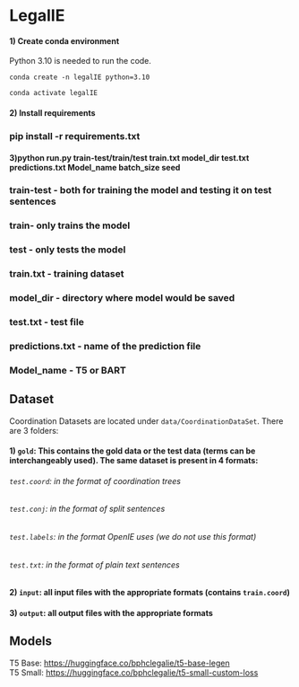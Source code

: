 # LegalIE

#### 1) Create conda environment
Python 3.10 is needed to run the code.

`conda create -n legalIE python=3.10`

`conda activate legalIE`
#### 2) Install requirements 
### pip install -r requirements.txt

#### 3)python run.py train-test/train/test train.txt model_dir test.txt predictions.txt Model_name batch_size seed

### train-test - both for training the model and testing it on test sentences
### train- only trains the model
### test - only tests the model

### train.txt - training dataset
### model_dir - directory where model would be saved
### test.txt - test file
### predictions.txt - name of the prediction file
### Model_name - T5 or BART

       


## Dataset

Coordination Datasets are located under `data/CoordinationDataSet`. There are 3 folders:

#### 1) `gold`: This contains the gold data or the test data (terms can be interchangeably used). The same dataset is present in 4 formats:
###### `test.coord`: in the format of coordination trees
###### `test.conj`: in the format of split sentences
###### `test.labels`: in the format OpenIE uses (we do not use this format)
###### `test.txt`: in the format of plain text sentences

#### 2) `input`: all input files with the appropriate formats (contains `train.coord`)
#### 3) `output`: all output files with the appropriate formats

## Models

T5 Base: https://huggingface.co/bphclegalie/t5-base-legen <br>
T5 Small: https://huggingface.co/bphclegalie/t5-small-custom-loss


<!---
## Steps



**Dataset1** To obtain linearized output from Graphene's tree hierarchical sentence structure, run ProcessingDisSimTree.py.
Input: treeStructure.txt output:LinearizedTree.txt

**cmd:** python ProcessingDisSimTree.py output.txt

output: <br>
#Bell , based in Los Angeles , makes and distributes electronic , computer and building products . <br>
SUB/UNKNOWN_SUBORDINATION('Bell makes and distributes electronic , computer and building products .','Bell is based in Los Angeles .')

**Dataset2** To obtain coordiantion from OpenIE6, use preprocess.py file . It takes ptb_train_split_labels file as input and generates coordination tree file as output

Input file content : <br>

Seven Big Board stocks -- UAL , AMR , BankAmerica , Walt Disney , Capital Cities\/ABC , Philip Morris and Pacific Telesis Group -- stopped trading and never resumed . <br>
NONE NONE NONE NONE NONE CP_START SEP CP SEP CP SEP CP CP SEP CP CP SEP CP CP CC CP CP CP NONE CP_START CP CC CP CP NONE <br>
NONE NONE NONE NONE NONE NONE NONE NONE NONE NONE NONE NONE NONE NONE NONE NONE NONE NONE NONE NONE NONE NONE NONE NONE NONE NONE NONE NONE NONE NONE <br>
NONE NONE NONE NONE NONE NONE NONE NONE NONE NONE NONE NONE NONE NONE NONE NONE NONE NONE NONE NONE NONE NONE NONE NONE NONE NONE NONE NONE NONE NONE <br>

Output: <br>

#Seven Big Board stocks -- UAL , AMR , BankAmerica , Walt Disney , Capital Cities\/ABC , Philip Morris and Pacific Telesis Group -- stopped trading and never resumed . <br>
COORDINATION(" Seven Big Board stocks -- UAL -- stopped trading ." , " Seven Big Board stocks -- UAL -- never resumed ." , " Seven Big Board stocks -- AMR -- stopped trading ." , " Seven Big Board stocks -- AMR -- never resumed ." , " Seven Big Board stocks -- BankAmerica -- stopped trading ." , " Seven Big Board stocks -- BankAmerica -- never resumed ." , " Seven Big Board stocks -- Walt Disney -- stopped trading ." , " Seven Big Board stocks -- Walt Disney -- never resumed ." , " Seven Big Board stocks -- Capital Cities\/ABC -- stopped trading ." , " Seven Big Board stocks -- Capital Cities\/ABC -- never resumed ." , " Seven Big Board stocks -- Philip Morris -- stopped trading ." , " Seven Big Board stocks -- Philip Morris -- never resumed ." , " Seven Big Board stocks -- Pacific Telesis Group -- stopped trading ." , " Seven Big Board stocks -- Pacific Telesis Group -- never resumed ." ) <br>


